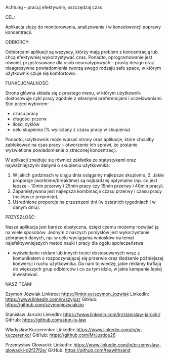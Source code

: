 Achtung – pracuj efektywnie, oszczędzaj czas

CEL:

Aplikacja służy do monitorowania, analizowania i w konsekwencji poprawy koncentracji.

ODBIORCY:

Odbiorcami aplikacji są wszyscy, którzy mają problem z koncentracją lub chcą efektywniej wykorzystywać czas. Ponadto, oprogramowanie jest również przystosowane dla osób neuroatypowych – prosty design oraz nieagresywne powiadomienia tworzą swego rodzaju safe space, w którym użytkownik czuje się komfortowo.

FUNKCJONALNOŚĆ:

Strona główna składa się z prostego menu, w którym użytkownik dostosowuje cykl pracy zgodnie z własnymi preferencjami i oczekiwaniami. Stoi przed wyborem:

- czasu pracy
- długości przerw
- ilości cyklów
- celu skupienia (% wyliczany z czasu pracy w skupieniu)

Ponadto, użytkownik może wpisać strony oraz aplikacje, które chciałby zablokować na czas pracy – otworzenie ich sprawi, że zostanie wyświetlone powiadomienie o straconej koncentracji.

W aplikacji znajduje się również zakładka ze statystykami oraz najważniejszymi danymi o skupieniu użytkownika:

1. W jakich godzinach w ciągu dnia osiągamy najlepsze skupienie, 2. Jakie proporcje (worktime/breaktime) są najbardziej optymalne (np. co jest lepsze - 10min przerwy i 25min pracy czy 15min przerwy i 40min pracy).
2. Zapamiętywana jest najlepsza kombinacja czasu przerwy i czasu pracy (najlepsze proporcje),
3. Uśrednione proporcje na przestrzeni dni (w ostatnich tygodniach i w danym dniu).

PRZYSZŁOŚĆ:

Nasza aplikacja jest bardzo elastyczna, dzięki czemu możemy rozwijać ją na wiele sposobów. Jednym z naszych pomysłów jest wykorzystanie zebranych danych, np. w celu wyciągania wniosków na temat najefektywniejszych metod nauki i pracy dla ogółu społeczeństwa

- wyświetlanie reklam lub innych treści dostosowanych wraz z komunikatem o rozpoczynającej się przerwie oraz śledzenie późniejszej konwersji i ruchu użytkownika. Da nam to wiedzę, jakie reklamy trafiają do większych grup odbiorców i co za tym idzie, w jakie kampanie lepiej inwestować.

NASZ TEAM:

Szymon Jóźwiak
Linktree: https://linktr.ee/szymon_jozwiak
LinkedIn: https://www.linkedin.com/in/szyjoz/
GitHub: https://github.com/szymonjozwiakzip

Stanisław Jarocki
LinkedIn: https://www.linkedin.com/in/stanislaw-jarocki/
GitHub: https://github.com/stun-is-law

Władysław Kuczerenko:
LinkedIn: https://www.linkedin.com/in/w-kuczerenko/
GitHub: https://github.com/MrJustice26

Przemysław Głowacki:
LinkedIn: https://www.linkedin.com/in/przemyslaw-glowacki-d2f37f2e/
GitHub: https://github.com/teawithsand
